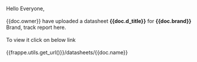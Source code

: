 Hello Everyone, 
<br>
<br>
{{doc.owner}} have uploaded a datasheet <b>{{doc.d_title}}</b> for <b>{{doc.brand}}</b> Brand, track report here.
<br>
<br>
To view it click on below link
<br>
<br>
{{frappe.utils.get_url()}}/datasheets/{{doc.name}}